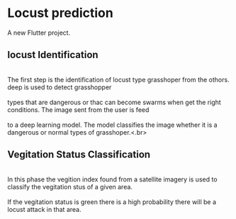 # Locust prediction 

A new Flutter project.

## locust Identification

<br>The first step is the identification of locust type grasshoper from the othors. deep is used to detect grasshopper</br> 
<br>types that are dangerous or thac can become swarms when get the right conditions. The image sent from the user is feed </br>
<br>to a deep learning model. The model classifies the image whether it is a dangerous or normal types of grasshoper.<.br>

## Vegitation Status Classification 
<br>In this phase the vegition index found from a satellite imagery is used to classify the vegitation stus of a given area.</br>
<br>If the vegitation status is green there is a high probability there will be a locust attack in that area.</br>




